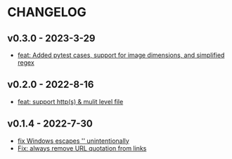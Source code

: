 
# CHANGELOG

## v0.3.0 - 2023-3-29
- [feat: Added pytest cases, support for image dimensions, and simplified regex](https://github.com/Jackiexiao/mkdocs-roamlinks-plugin/pull/7)

## v0.2.0 - 2022-8-16
- [feat: support http(s) & mulit level file](https://github.com/Jackiexiao/mkdocs-roamlinks-plugin/pull/3)

## v0.1.4 - 2022-7-30
- [fix Windows escapes '\' unintentionally](https://github.com/Jackiexiao/mkdocs-roamlinks-plugin/pull/2)
- [Fix: always remove URL quotation from links](https://github.com/Jackiexiao/mkdocs-roamlinks-plugin/pull/1)